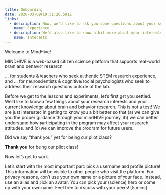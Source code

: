 ```yaml
---
title: Onboarding
date: 2020-03-09T19:31:20.591Z
links:
  - description: Now, we’d like to ask you some questions about your science experience and attitudes.
    name: Experience
  - description: We’d also like to know a bit more about your interests.
    name: Interests
---
```

Welcome to MindHive!

MINDHIVE is a web-based citizen science platform that supports real-world brain and behavior research

… for students & teachers who seek authentic STEM research experience, and
… for neuroscientists & cognitive/social psychologists who seek to address their research questions outside of the lab.

Before we get to the lessons and experiments, let’s first get you settled. We’d like to know a few things about your research interests and your current knowledge about brain and behavior research. This is not a test! We are just interested in getting to know you a bit better so that (a) we can give you the proper guidance through your mindHIVE journey, (b) we can better understand how participating in the program may affect your research attitudes, and (c) we can improve the program for future users.

Did we say “thank you” yet for being our pilot class?

**Thank you** for being our pilot class!

Now let’s get to work.

Let’s start with the most important part: pick a username and profile picture! This information will be visible to other people who visit the platform. For privacy reasons, don’t use your own name or a picture of your face. Instead, use an alias and pick an avatar. You can pick your (science) hero or come up with your own name. Feel free to discuss with your peers! [5 mins]
